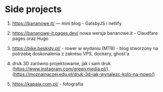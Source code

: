 # Side projects

1. https://bananowe.it/  — mini blog - GatsbyJS i netlify

2. https://bananowe-it.pages.dev/ nowa wersja bananowe.it - Claudfare pages oraz Hugo

3. https://bike.beskidy.pl/ - rower w wydaniu (MTB) - blog stworzony na potrzebę doskonalenia z zakresu VPS, dockery, ghost'a 

4. druk 3D zarówno projektowanie, jak i sam druk (https://www.instagram.com/green.media.pl/), (https://moznainaczej.edu.pl/druk-3d-jak-wynalezc-kolo-na-nowo/)

5. https://kapala.com.pl/ - fotografia

